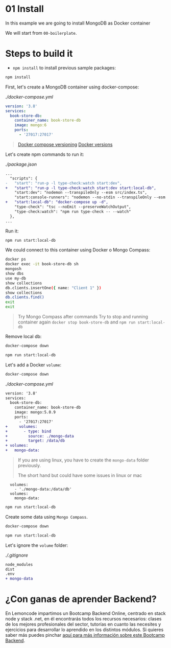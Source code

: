 # 01 Install

In this example we are going to install MongoDB as Docker container

We will start from `00-boilerplate`.

# Steps to build it

- `npm install` to install previous sample packages:

```bash
npm install

```

First, let's create a MongoDB container using docker-compose:

_./docker-compose.yml_

```yml
version: '3.8'
services:
  book-store-db:
    container_name: book-store-db
    image: mongo:6
    ports:
      - '27017:27017'

```

> [Docker compose versioning](https://docs.docker.com/compose/compose-file/compose-versioning/)
> [Docker versions](https://hub.docker.com/_/mongo?tab=tags&page=1&ordering=last_updated)

Let's create npm commands to run it:

_./package.json_

```diff
...
  "scripts": {
-   "start": "run-p -l type-check:watch start:dev",
+   "start": "run-p -l type-check:watch start:dev start:local-db",
    "start:dev": "nodemon --transpileOnly --esm src/index.ts",
    "start:console-runners": "nodemon --no-stdin --transpileOnly --esm src/console-runners/index.ts",
+   "start:local-db": "docker-compose up -d",
    "type-check": "tsc --noEmit --preserveWatchOutput",
    "type-check:watch": "npm run type-check -- --watch"
  },
...
```

Run it:

```bash
npm run start:local-db
```

We could connect to this container using Docker o Mongo Compass:

```bash
docker ps
docker exec -it book-store-db sh
mongosh
show dbs
use my-db
show collections
db.clients.insertOne({ name: "Client 1" })
show collections
db.clients.find()
exit
exit
```

> Try Mongo Compass after commands
> Try to stop and running container again
> `docker stop book-store-db` and `npm run start:local-db`

Remove local db:

```bash
docker-compose down

npm run start:local-db

```

Let's add a Docker `volume`:

```bash
docker-compose down

```

_./docker-compose.yml_

```diff
version: '3.8'
services:
  book-store-db:
    container_name: book-store-db
    image: mongo:5.0.9
    ports:
      - '27017:27017'
+     volumes:
+       - type: bind
+         source: ./mongo-data
+         target: /data/db
+ volumes:
+   mongo-data:

```

> If you are using linux, you have to create the `mongo-data` folder previously.
>
> The short hand but could have some issues in linux or mac
>

```
  volumes:
    - './mongo-data:/data/db'
  volumes:
    mongo-data:
```

```bash
npm run start:local-db

```

Create some data using `Mongo Compass`.

```bash
docker-compose down

npm run start:local-db

```

Let's ignore the `volume` folder:

_./.gitignore_

```diff
node_modules
dist
.env
+ mongo-data

```

# ¿Con ganas de aprender Backend?

En Lemoncode impartimos un Bootcamp Backend Online, centrado en stack node y stack .net, en él encontrarás todos los recursos necesarios: clases de los mejores profesionales del sector, tutorías en cuanto las necesites y ejercicios para desarrollar lo aprendido en los distintos módulos. Si quieres saber más puedes pinchar [aquí para más información sobre este Bootcamp Backend](https://lemoncode.net/bootcamp-backend#bootcamp-backend/banner).
